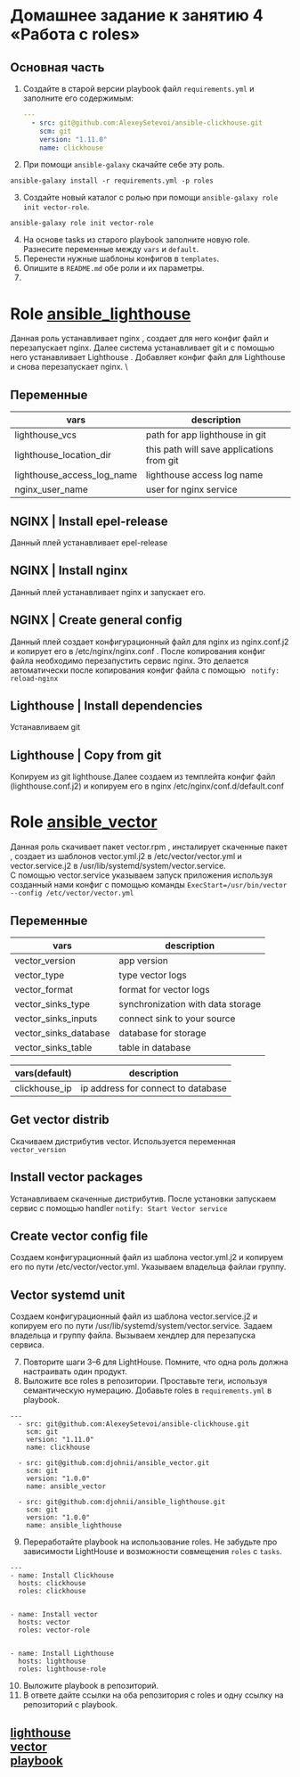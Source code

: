 # Домашнее задание к занятию 4 «Работа с roles»


## Основная часть


1. Создайте в старой версии playbook файл `requirements.yml` и заполните его содержимым:

   ```yaml
   ---
     - src: git@github.com:AlexeySetevoi/ansible-clickhouse.git
       scm: git
       version: "1.11.0"
       name: clickhouse 
   ```

2. При помощи `ansible-galaxy` скачайте себе эту роль.
```
ansible-galaxy install -r requirements.yml -p roles
```
3. Создайте новый каталог с ролью при помощи `ansible-galaxy role init vector-role`.
```
ansible-galaxy role init vector-role
```
4. На основе tasks из старого playbook заполните новую role. Разнесите переменные между `vars` и `default`. 
5. Перенести нужные шаблоны конфигов в `templates`.
6. Опишите в `README.md` обе роли и их параметры.
7. 
# Role [ansible_lighthouse](https://github.com/djohnii/ansible_lighthouse)

Данная роль устанавливает nginx , создает для него конфиг файл и перезапускает nginx. Далее система устанавливает git и с помощью него устанавливает Lighthouse . Добавляет конфиг файл для Lighthouse и снова перезапускает nginx. \
## Переменные
| vars | description |
|-------|-------------|
|lighthouse_vcs| path for app lighthouse in git |
|lighthouse_location_dir| this path will save applications from git |
|lighthouse_access_log_name| lighthouse access log name |
|nginx_user_name| user for nginx service |

##  NGINX | Install epel-release
Данный плей устанавливает epel-release

## NGINX | Install nginx

Данный плей устанавливает nginx и запускает его.

##  NGINX | Create general config

Данный плей создает конфигурационный файл для nginx из nginx.conf.j2 и копирует его в /etc/nginx/nginx.conf . После копирования конфиг файла необходимо перезапустить сервис nginx. Это делается автоматически после копирования конфиг файла с помощью   `` notify: reload-nginx`` 

 ## Lighthouse | Install dependencies

 Устанавливаем git 

 ## Lighthouse | Copy from git

 Копируем из git lighthouse.Далее создаем из темплейта конфиг файл (lighthouse.conf.j2)  и копируем его в nginx  /etc/nginx/conf.d/default.conf

# Role [ansible_vector](https://github.com/djohnii/ansible_vector) 
Данная роль скачивает пакет vector.rpm , инсталирует скаченные пакет , создает из шаблонов vector.yml.j2 в /etc/vector/vector.yml и vector.service.j2 в /usr/lib/systemd/system/vector.service. \
С помощью vector.service указываем запуск приложения используя созданный нами конфиг с помощью команды ``ExecStart=/usr/bin/vector --config /etc/vector/vector.yml``

## Переменные
| vars | description |
| ----- | ---------------- |
|vector_version| app version |
|vector_type| type vector logs |
|vector_format| format for vector logs|
|vector_sinks_type| synchronization with data storage |
|vector_sinks_inputs| connect  sink to your source |
|vector_sinks_database| database for storage  |
|vector_sinks_table| table in database |

| vars(default) | description |
|--------------| ---------------------- |
| clickhouse_ip | ip address for connect to database |

## Get vector distrib

Скачиваем дистрибутив vector. Используется переменная ``vector_version`` 

##  Install vector packages

Устанавливаем скаченные дистрибутив. После установки запускаем сервис с помощью handler ``notify: Start Vector service``

##  Create vector config file

Создаем конфигурационный файл из шаблона vector.yml.j2 и копируем его по пути /etc/vector/vector.yml. Указываем владельца файлаи группу.

##  Vector systemd unit

Создаем конфигурационный файл из шаблона  vector.service.j2 и копируем его по пути  /usr/lib/systemd/system/vector.service. Задаем владельца и группу файла. Вызываем хендлер для перезапуска сервиса.

7. Повторите шаги 3–6 для LightHouse. Помните, что одна роль должна настраивать один продукт.
8. Выложите все roles в репозитории. Проставьте теги, используя семантическую нумерацию. Добавьте roles в `requirements.yml` в playbook.
```
---
  - src: git@github.com:AlexeySetevoi/ansible-clickhouse.git
    scm: git
    version: "1.11.0"
    name: clickhouse 

  - src: git@github.com:djohnii/ansible_vector.git
    scm: git
    version: "1.0.0"
    name: ansible_vector

  - src: git@github.com:djohnii/ansible_lighthouse.git
    scm: git
    version: "1.0.0"
    name: ansible_lighthouse 
```

9. Переработайте playbook на использование roles. Не забудьте про зависимости LightHouse и возможности совмещения `roles` с `tasks`.
```
---
- name: Install Clickhouse
  hosts: clickhouse
  roles: clickhouse


- name: Install vector
  hosts: vector
  roles: vector-role


- name: Install Lighthouse
  hosts: lighthouse
  roles: lighthouse-role
```
10. Выложите playbook в репозиторий.
11. В ответе дайте ссылки на оба репозитория с roles и одну ссылку на репозиторий с playbook.

[lighthouse](https://github.com/djohnii/ansible_lighthouse) \
[vector](https://github.com/djohnii/ansible_vector) \
[playbook](https://github.com/djohnii/devops-netology/tree/main/mnt-homeworks-MNT-video/08-ansible-04-role/ansible)
---


